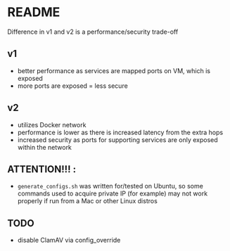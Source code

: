 # README
Difference in v1 and v2 is a performance/security trade-off

## v1
- better performance as services are mapped ports on VM, which is exposed
- more ports are exposed = less secure

## v2
- utilizes Docker network
- performance is lower as there is increased latency from the extra hops
- increased security as ports for supporting services are only exposed within the network

## ATTENTION!!! :
- `generate_configs.sh` was written for/tested on Ubuntu, so some commands used to acquire private IP (for example) may not work properly if run from a Mac or other Linux distros

## TODO
- disable ClamAV via config_override
